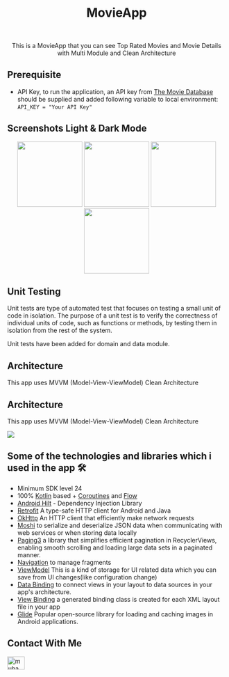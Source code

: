 <h1 align="center">MovieApp</h1></br>
<p align="center">  
This is a MovieApp that you can see Top Rated Movies and Movie Details with Multi Module and Clean Architecture
</p>

## Prerequisite
- API Key, to run the application, an API key from [The Movie Database](https://www.themoviedb.org/) should be supplied and added following variable to local environment:
`` API_KEY = "Your API Key" ``

## Screenshots Light & Dark Mode
<p align="center">
<img src="https://github.com/mskdr/MovieApp/assets/71526845/a2c78800-f9f3-4e8f-be50-66d9253420d9" width="150">
<img src="https://github.com/mskdr/MovieApp/assets/71526845/0ec481fa-1409-4557-bb7d-aa930e3a311e" width="150">
  
<img src="https://github.com/mskdr/MovieApp/assets/71526845/754c752d-f720-4511-898f-78230d232954" width="150">
<img src="https://github.com/mskdr/MovieApp/assets/71526845/1206f895-989c-4f3f-aef0-170699eafc55" width="150">

## Unit Testing
Unit tests are type of automated test that focuses on testing a small unit of code in isolation. The purpose of a unit test is to verify the correctness of individual units of code, such as functions or methods, by testing them in isolation from the rest of the system.

Unit tests have been added for domain and data module.

## Architecture
This app uses MVVM (Model-View-ViewModel) Clean Architecture

## Architecture
This app uses MVVM (Model-View-ViewModel) Clean Architecture

![](https://user-images.githubusercontent.com/71526845/227383042-8799f8bb-3c4e-4756-bca0-c1972f5690fb.png)

## Some of the technologies and libraries which i used in the app 🛠
- Minimum SDK level 24
- 100% [Kotlin](https://kotlinlang.org/) based + [Coroutines](https://github.com/Kotlin/kotlinx.coroutines) and [Flow](https://developer.android.com/kotlin/flow)
- [Android Hilt](https://developer.android.com/training/dependency-injection/hilt-android) - Dependency Injection Library
- [Retrofit](https://square.github.io/retrofit/) A type-safe HTTP client for Android and Java
- [OkHttp](https://square.github.io/okhttp/) An HTTP client that efficiently make network requests
- <a href="https://github.com/square/moshi">Moshi</a> to serialize and deserialize JSON data when communicating with web services or when storing data locally
- <a href="https://developer.android.com/topic/libraries/architecture/paging/v3-overview?hl=tr">Paging3</a> a library that simplifies efficient pagination in RecyclerViews, enabling smooth scrolling and loading large data sets in a paginated manner. 
- <a href="https://developer.android.com/topic/libraries/architecture/navigation/">Navigation</a> to manage fragments
- <a href="https://developer.android.com/topic/libraries/architecture/viewmodel">ViewModel</a> This is a kind of storage for UI related data which you can save from UI changes(like configuration change)
- <a href="https://developer.android.com/topic/libraries/data-binding">Data Binding</a> to connect views in your layout to data sources in your app's architecture.
- <a href="https://developer.android.com/topic/libraries/view-binding">View Binding</a> a generated binding class is created for each XML layout file in your app
- <a href="https://bumptech.github.io/glide">Glide</a> Popular open-source library for loading and caching images in Android applications.

## Contact With Me  
<p align="left">
<a href="https://www.linkedin.com/in/muhammet-k%C3%BCd%C3%BCr/" target="blank"><img align="center" src="https://raw.githubusercontent.com/rahuldkjain/github-profile-readme-generator/master/src/images/icons/Social/linked-in-alt.svg" alt="muhammetküdür" height="30" width="40" /></a>
</p>
